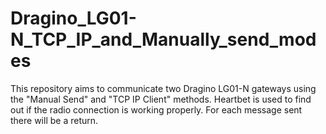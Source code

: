 # Dragino_LG01-N_TCP_IP_and_Manually_send_modes
This repository aims to communicate two Dragino LG01-N gateways using the "Manual Send" and "TCP IP Client" methods. Heartbet is used to find out if the radio connection is working properly. For each message sent there will be a return.

